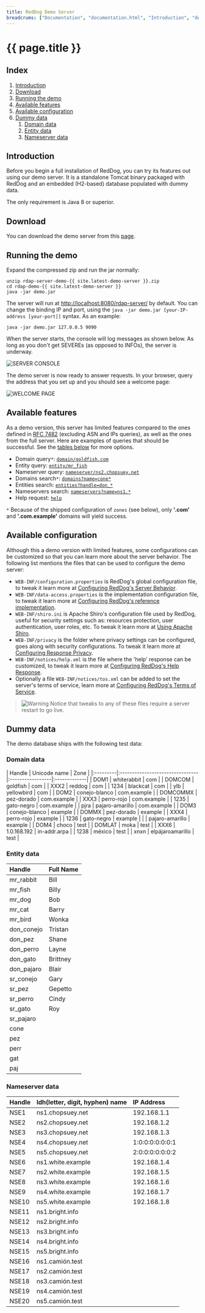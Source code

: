 ```yaml
---
title: RedDog Demo Server
breadcrums: ["Documentation", "documentation.html", "Introduction", "documentation.html#introduction"]
---
```


# {{ page.title }}

## Index

1. [Introduction](#introduction)
1. [Download](#download)
1. [Running the demo](#running-the-demo)
1. [Available features](#available-features)
1. [Available configuration](#available-configuration)
1. [Dummy data](#dummy-data)
   1. [Domain data](#domain-data)
   1. [Entity data](#entity-data)
   1. [Nameserver data](#nameserver-data)

## Introduction

Before you begin a full installation of RedDog, you can try its features out using our demo server. It is a standalone Tomcat binary packaged with RedDog and an embedded (H2-based) database populated with dummy data.

The only requirement is Java 8 or superior.

## Download

You can download the demo server from this [page](demo-download.html).

## Running the demo

Expand the compressed zip and run the jar normally:

	unzip rdap-server-demo-{{ site.latest-demo-server }}.zip
	cd rdap-demo-{{ site.latest-demo-server }}
	java -jar demo.jar

The server will run at [http://localhost:8080/rdap-server/](http://localhost:8080/rdap-server/) by default. You can change the binding IP and port, using the `java -jar demo.jar [your-IP-address [your-port]]` syntax. As an example:

	java -jar demo.jar 127.0.0.5 9090

When the server starts, the console will log messages as shown below. As long as you don't get SEVEREs (as opposed to INFOs), the server is underway.

![SERVER CONSOLE](img/demo-console.jpg)
 
The demo server is now ready to answer requests. In your browser, query the address that you set up and you should see a welcome page:
 
![WELCOME PAGE](img/demo-index.jpg)
 
## Available features

As a demo version, this server has limited features compared to the ones defined in [RFC 7482](https://tools.ietf.org/html/rfc7482) (excluding ASN and IPs queries), as well as the ones from the full server. Here are examples of queries that should be successful. See the [tables below](#dummy-data) for more options.

+ Domain query`*`: [`domain/goldfish.com`](http://localhost:8080/rdap-server/domain/goldfish.com)
+ Entity query: [`entity/mr_fish`](http://localhost:8080/rdap-server/entity/mr_fish)
+ Nameserver query: [`nameserver/ns2.chopsuey.net`](http://localhost:8080/rdap-server/nameserver/ns2.chopsuey.net)
+ Domains search`*`: [`domains?name=cone*`](http://localhost:8080/rdap-server/domains?name=cone*)
+ Entities search: [`entities?handle=don_*`](http://localhost:8080/rdap-server/entities?handle=don_*)
+ Nameservers search: [`nameservers?name=ns1.*`](http://localhost:8080/rdap-server/nameservers?name=ns1.*)
+ Help request: [`help`](http://localhost:8080/rdap-server/help)

`*` Because of the shipped configuration of `zones` (see below), only **'.com'** and **'.com.example'** domains will yield success.

## Available configuration

Although this a demo version with limited features, some configurations can be customized so that you can learn more about the server behavior. The following list mentions the files that can be used to configure the demo server:
* `WEB-INF/configuration.properties` is RedDog's global configuration file, to tweak it learn more at [Configuring RedDog's Server Behavior](behavior-configuration.html).
* `WEB-INF/data-access.properties` is the implementation configuration file, to tweak it learn more at [Configuring RedDog's reference implementation](data-access-configuration.html).
* `WEB-INF/shiro.ini` is Apache Shiro's configuration file used by RedDog, useful for security settings such as: resources protection, user authentication, user roles, etc. To tweak it learn more at [Using Apache Shiro](using-apache-shiro.html).
* `WEB-INF/privacy` is the folder where privacy settings can be configured, goes along with security configurations. To tweak it learn more at [Configuring Response Privacy](response-privacy.html).
* `WEB-INF/notices/help.xml` is the file where the 'help' response can be customized, to tweak it learn more at [Configuring RedDog's Help Response](help-response.html).
* Optionally a file `WEB-INF/notices/tos.xml` can be added to set the server's terms of service, learn more at [Configuring RedDog's Terms of Service](terms-of-service.html).

> ![Warning](img/warning.svg) Notice that tweaks to any of these files require a server restart to go live.

## Dummy data

The demo database ships with the following test data:

### Domain data

| Handle   | Unicode name      | Zone         |
|:---------|:-------------------------------- |:-----------------|:-------------|
| DOM1     | whiterabbit       | com          |
| DOMCOM   | goldfish          | com          |
| XXX2     | reddog            | com          |
| 1234     | blackcat          | com          |
| ylb      | yellowbird        | com          |
| DOM2     | conejo-blanco     | com.example  |
| DOMCOMMX | pez-dorado        | com.example  |
| XXX3     | perro-rojo        | com.example  |
| 1235     | gato-negro        | com.example  |
| pjra     | pajaro-amarillo   | com.example  |
| DOM3     | conejo-blanco     | example      |
| DOMMX    | pez-dorado        | example      |
| XXX4     | perro-rojo        | example      |
| 1236     | gato-negro        | example      |
|          | pajaro-amarillo   | example      |
| DOM4     | choco             | test         |
| DOMLAT   | moka              | test         |
| XXX6     | 1.0.168.192       | in-addr.arpa |
| 1238     | méxico            | test         |
| xnxn     | elpájaroamarillo  | test         |

### Entity data

| Handle     | Full Name |
|:-----------|:----------|
| mr_rabbit  | Bill      |
| mr_fish    | Billy     |
| mr_dog     | Bob       |
| mr_cat     | Barry     |
| mr_bird    | Wonka     |
| don_conejo | Tristan   |
| don_pez    | Shane     |
| don_perro  | Layne     |
| don_gato   | Brittney  |
| don_pajaro | Blair     |
| sr_conejo  | Gary      |
| sr_pez     | Gepetto   |
| sr_perro   | Cindy     |
| sr_gato    | Roy       |
| sr_pajaro  |           |
| cone       |           |
| pez        |           |
| perr       |           |
| gat        |           |
| paj        |           |

### Nameserver data

| Handle | ldh(letter, digit, hyphen) name | IP Address      |
|:-------|:--------------------------------|:----------------|
| NSE1   | ns1.chopsuey.net                | 192.168.1.1     |
| NSE2   | ns2.chopsuey.net                | 192.168.1.2     |
| NSE3   | ns3.chopsuey.net                | 192.168.1.3     |
| NSE4   | ns4.chopsuey.net                | 1:0:0:0:0:0:0:1 |
| NSE5   | ns5.chopsuey.net                | 2:0:0:0:0:0:0:2 |
| NSE6   | ns1.white.example               | 192.168.1.4     |
| NSE7   | ns2.white.example               | 192.168.1.5     |
| NSE8   | ns3.white.example               | 192.168.1.6     |
| NSE9   | ns4.white.example               | 192.168.1.7     |
| NSE10  | ns5.white.example               | 192.168.1.8     |
| NSE11  | ns1.bright.info                 |                 |
| NSE12  | ns2.bright.info                 |                 |
| NSE13  | ns3.bright.info                 |                 |
| NSE14  | ns4.bright.info                 |                 |
| NSE15  | ns5.bright.info                 |                 |
| NSE16  | ns1.camión.test                 |                 |
| NSE17  | ns2.camión.test                 |                 |
| NSE18  | ns3.camión.test                 |                 |
| NSE19  | ns4.camión.test                 |                 |
| NSE20  | ns5.camión.test                 |                 |
